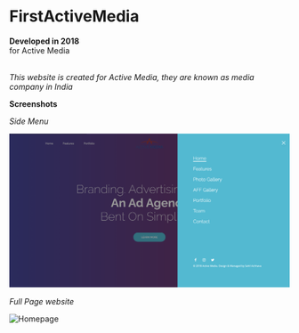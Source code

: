 # FirstActiveMedia

**Developed in 2018** <br />
for Active Media <br /><br />

*This website is created for Active Media, they are known as media company in India*<br />

**Screenshots**

_Side Menu_<br />

![Homepage](https://github.com/sahilachhava/FirstActiveMedia/blob/main/screenshots/menu.png)<br />

_Full Page website_<br />

![Homepage](https://github.com/sahilachhava/FirstActiveMedia/blob/main/screenshots/home.png)<br />
